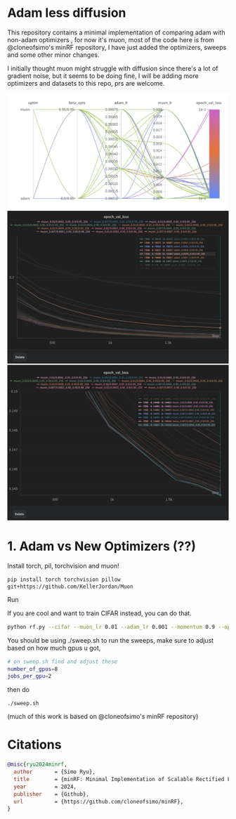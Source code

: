 # Adam less diffusion


This repository contains a minimal implementation of comparing adam with non-adam optimizers , for now it's muon, most of the code here is from @cloneofsimo's minRF repository, I have just added the optimizers, sweeps and some other minor changes.

I initially thought muon might struggle with diffusion since there's a lot of gradient noise, but it seems to be doing fine, I will be adding more optimizers and datasets to this repo, prs are welcome.

![alt text](muon_pg.png)
![alt text](muon_2.png)
![alt text](muon_1.png)

# 1. Adam vs New Optimizers (??)

Install torch, pil, torchvision and muon!

```
pip install torch torchvision pillow git+https://github.com/KellerJordan/Muon
```

Run

If you are cool and want to train CIFAR instead, you can do that.

```bash
python rf.py --cifar --muon_lr 0.01 --adam_lr 0.001 --momentum 0.9 --optim muon --beta_option "0.9/0.95" --batch_size 256
```

You should be using ./sweep.sh to run the sweeps, make sure to adjust based on how much gpus u got,
```bash 
# on sweep.sh find and adjust these
number_of_gpus=8
jobs_per_gpu=2
```

then do
```
./sweep.sh
```

(much of this work is based on @cloneofsimo's minRF repository)
# Citations

```bibtex
@misc{ryu2024minrf,
  author       = {Simo Ryu},
  title        = {minRF: Minimal Implementation of Scalable Rectified Flow Transformers},
  year         = 2024,
  publisher    = {Github},
  url          = {https://github.com/cloneofsimo/minRF},
}
```